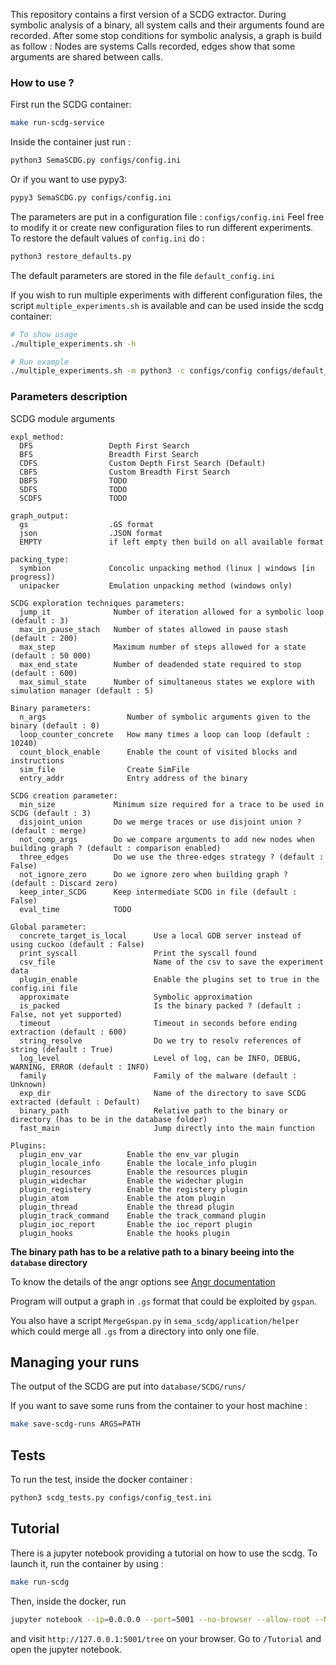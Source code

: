 This repository contains a first version of a SCDG extractor.
During symbolic analysis of a binary, all system calls and their arguments found are recorded. After some stop conditions for symbolic analysis, a graph is build as follow : Nodes are systems Calls recorded, edges show that some arguments are shared between calls.

### How to use ?
First run the SCDG container:
```bash
make run-scdg-service
```

Inside the container just run  :
```bash
python3 SemaSCDG.py configs/config.ini
```
Or if you want to use pypy3:
```bash
pypy3 SemaSCDG.py configs/config.ini
```

The parameters are put in a configuration file : `configs/config.ini`
Feel free to modify it or create new configuration files to run different experiments. 
To restore the default values of `config.ini` do :
```bash
python3 restore_defaults.py
```
The default parameters are stored in the file `default_config.ini`

If you wish to run multiple experiments with different configuration files, the script `multiple_experiments.sh` is available and can be used inside the scdg container:
```bash
# To show usage
./multiple_experiments.sh -h

# Run example
./multiple_experiments.sh -m python3 -c configs/config configs/default_configs
```

### Parameters description
SCDG module arguments

```
expl_method:
  DFS                 Depth First Search
  BFS                 Breadth First Search
  CDFS                Custom Depth First Search (Default)
  CBFS                Custom Breadth First Search
  DBFS                TODO
  SDFS                TODO
  SCDFS               TODO

graph_output:
  gs                  .GS format
  json                .JSON format
  EMPTY               if left empty then build on all available format

packing_type:
  symbion             Concolic unpacking method (linux | windows [in progress])
  unipacker           Emulation unpacking method (windows only)

SCDG exploration techniques parameters:
  jump_it              Number of iteration allowed for a symbolic loop (default : 3)
  max_in_pause_stach   Number of states allowed in pause stash (default : 200)
  max_step             Maximum number of steps allowed for a state (default : 50 000)
  max_end_state        Number of deadended state required to stop (default : 600)
  max_simul_state      Number of simultaneous states we explore with simulation manager (default : 5)

Binary parameters:
  n_args                  Number of symbolic arguments given to the binary (default : 0)
  loop_counter_concrete   How many times a loop can loop (default : 10240)
  count_block_enable      Enable the count of visited blocks and instructions
  sim_file                Create SimFile
  entry_addr              Entry address of the binary

SCDG creation parameter:
  min_size             Minimum size required for a trace to be used in SCDG (default : 3)
  disjoint_union       Do we merge traces or use disjoint union ? (default : merge)
  not_comp_args        Do we compare arguments to add new nodes when building graph ? (default : comparison enabled)
  three_edges          Do we use the three-edges strategy ? (default : False)
  not_ignore_zero      Do we ignore zero when building graph ? (default : Discard zero)
  keep_inter_SCDG      Keep intermediate SCDG in file (default : False)
  eval_time            TODO

Global parameter:
  concrete_target_is_local      Use a local GDB server instead of using cuckoo (default : False)
  print_syscall                 Print the syscall found
  csv_file                      Name of the csv to save the experiment data
  plugin_enable                 Enable the plugins set to true in the config.ini file
  approximate                   Symbolic approximation
  is_packed                     Is the binary packed ? (default : False, not yet supported)
  timeout                       Timeout in seconds before ending extraction (default : 600)
  string_resolve                Do we try to resolv references of string (default : True)
  log_level                     Level of log, can be INFO, DEBUG, WARNING, ERROR (default : INFO) 
  family                        Family of the malware (default : Unknown)
  exp_dir                       Name of the directory to save SCDG extracted (default : Default)
  binary_path                   Relative path to the binary or directory (has to be in the database folder)
  fast_main                     Jump directly into the main function 
  
Plugins:
  plugin_env_var          Enable the env_var plugin 
  plugin_locale_info      Enable the locale_info plugin
  plugin_resources        Enable the resources plugin
  plugin_widechar         Enable the widechar plugin
  plugin_registery        Enable the registery plugin
  plugin_atom             Enable the atom plugin
  plugin_thread           Enable the thread plugin
  plugin_track_command    Enable the track_command plugin
  plugin_ioc_report       Enable the ioc_report plugin
  plugin_hooks            Enable the hooks plugin
```

**The binary path has to be a relative path to a binary beeing into the `database` directory**

To know the details of the angr options see [Angr documentation](https://docs.angr.io/en/latest/appendix/options.html)

Program will output a graph in `.gs` format that could be exploited by `gspan`.

You also have a script `MergeGspan.py` in `sema_scdg/application/helper` which could merge all `.gs` from a directory into only one file.


## Managing your runs

The output of the SCDG are put into `database/SCDG/runs/`

If you want to save some runs from the container to your host machine :
```bash
make save-scdg-runs ARGS=PATH
```

## Tests

To run the test, inside the docker container :
```bash
python3 scdg_tests.py configs/config_test.ini
```

## Tutorial

There is a jupyter notebook providing a tutorial on how to use the scdg. To launch it, run the container by using :
```bash
make run-scdg
```

Then, inside the docker, run 
```bash
jupyter notebook --ip=0.0.0.0 --port=5001 --no-browser --allow-root --NotebookApp.token=''
```

and visit `http://127.0.0.1:5001/tree` on your browser. Go to `/Tutorial` and open the jupyter notebook.

